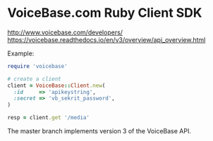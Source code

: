 VoiceBase.com Ruby Client SDK
=====================================

http://www.voicebase.com/developers/
https://voicebase.readthedocs.io/en/v3/overview/api_overview.html

Example:

```ruby
require 'voicebase'

# create a client
client = VoiceBase::Client.new(
  :id     => 'apikeystring',
  :secret => 'vb_sekrit_password',
)

resp = client.get '/media'

```

The master branch implements version 3 of the VoiceBase API.

